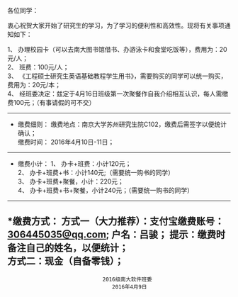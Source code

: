 各位同学：

衷心祝贺大家开始了研究生的学习，为了学习的便利性和高效性。现将有关事项通知如下：

1、	办理校园卡（可以去南大图书馆借书、办游泳卡和食堂吃饭等），费用为：20元/人；  
2、	班费：100元/人；  
3、	《工程硕士研究生英语基础教程学生用书》，需要购买的同学可以统一购买，费用为：20元/本；  
4、	经班委决定：兹定于4月16日班级第一次聚餐作自我介绍相互认识，每人需缴费100元；（有事请假的可不交）  

------------------------------

* 缴费细则：
缴费地点：南京大学苏州研究生院C102，缴费后需签字以便统计确认；  
缴费时间： 2016年4月10日-11日；

-------------------------------------------

* 缴费小计：
1、	办卡+班费：小计120元；  
2、	办卡+班费+书：小计140元;（需要统一购书的同学）  
3、	办卡+班费+聚餐，小计：220元；  
4、	办卡+班费+书+聚餐，小计240元；（需要统一购书的同学）  

-----------------------------------------

*缴费方式：
方式一（大力推荐）：支付宝缴费账号：306445035@qq.com; 户名：吕骏；
                    提示：缴费时备注自己的姓名，以便统计；  
方式二：现金（自备零钱）；
 -----------------------------------------------
                                  2016级南大软件班委
                                     2016年4月9日
